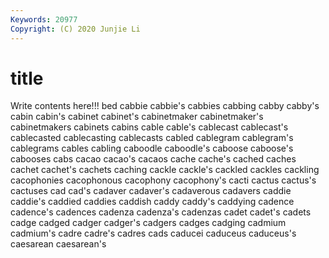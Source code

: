 ```yaml
---
Keywords: 20977
Copyright: (C) 2020 Junjie Li
---
```


# title

Write contents here!!!
bed 
cabbie 
cabbie's 
cabbies 
cabbing 
cabby 
cabby's 
cabin 
cabin's
cabinet 
cabinet's 
cabinetmaker 
cabinetmaker's 
cabinetmakers 
cabinets 
cabins 
cable 
cable's 
cablecast
cablecast's 
cablecasted 
cablecasting 
cablecasts 
cabled 
cablegram 
cablegram's 
cablegrams 
cables 
cabling
caboodle 
caboodle's 
caboose 
caboose's 
cabooses 
cabs 
cacao 
cacao's 
cacaos 
cache
cache's 
cached 
caches 
cachet 
cachet's 
cachets 
caching 
cackle 
cackle's 
cackled
cackles 
cackling 
cacophonies 
cacophonous 
cacophony 
cacophony's 
cacti 
cactus 
cactus's 
cactuses
cad 
cad's 
cadaver 
cadaver's 
cadaverous 
cadavers 
caddie 
caddie's 
caddied 
caddies
caddish 
caddy 
caddy's 
caddying 
cadence 
cadence's 
cadences 
cadenza 
cadenza's 
cadenzas
cadet 
cadet's 
cadets 
cadge 
cadged 
cadger 
cadger's 
cadgers 
cadges 
cadging
cadmium 
cadmium's 
cadre 
cadre's 
cadres 
cads 
caducei 
caduceus 
caduceus's 
caesarean
caesarean's 
